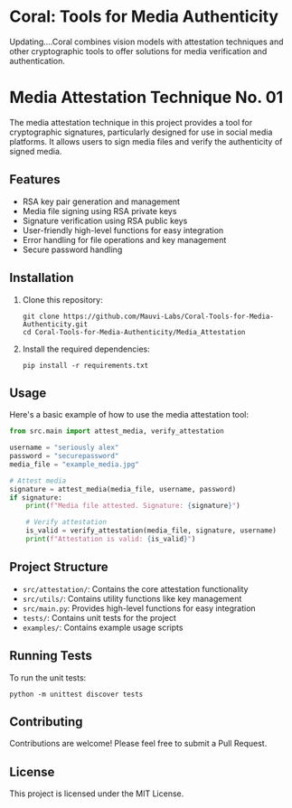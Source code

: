 # Coral: Tools for Media Authenticity

Updating....Coral combines vision models with attestation techniques and other cryptographic tools to offer solutions for media verification and authentication. 

# Media Attestation Technique No. 01

The media attestation technique in this project provides a tool for cryptographic signatures, particularly designed for use in social media platforms. It allows users to sign media files and verify the authenticity of signed media.

## Features

- RSA key pair generation and management
- Media file signing using RSA private keys
- Signature verification using RSA public keys
- User-friendly high-level functions for easy integration
- Error handling for file operations and key management
- Secure password handling

## Installation

1. Clone this repository:
   ```
   git clone https://github.com/Mauvi-Labs/Coral-Tools-for-Media-Authenticity.git
   cd Coral-Tools-for-Media-Authenticity/Media_Attestation
   ```

2. Install the required dependencies:
   ```
   pip install -r requirements.txt
   ```

## Usage

Here's a basic example of how to use the media attestation tool:

```python
from src.main import attest_media, verify_attestation

username = "seriously alex"
password = "securepassword"
media_file = "example_media.jpg"

# Attest media
signature = attest_media(media_file, username, password)
if signature:
    print(f"Media file attested. Signature: {signature}")

    # Verify attestation
    is_valid = verify_attestation(media_file, signature, username)
    print(f"Attestation is valid: {is_valid}")
```

## Project Structure

- `src/attestation/`: Contains the core attestation functionality
- `src/utils/`: Contains utility functions like key management
- `src/main.py`: Provides high-level functions for easy integration
- `tests/`: Contains unit tests for the project
- `examples/`: Contains example usage scripts

## Running Tests

To run the unit tests:

```
python -m unittest discover tests
```

## Contributing

Contributions are welcome! Please feel free to submit a Pull Request.

## License

This project is licensed under the MIT License.

